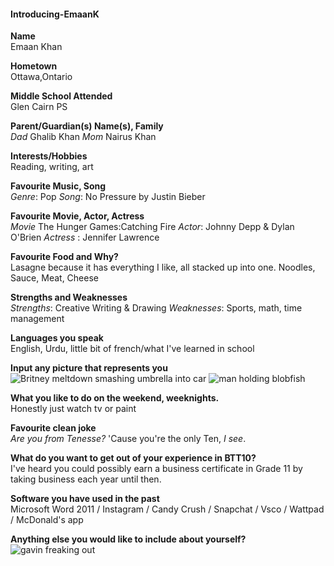 #### Introducing-EmaanK
  
**Name**  
Emaan Khan
  
**Hometown**  
Ottawa,Ontario
  
**Middle School Attended**  
Glen Cairn PS
  
**Parent/Guardian(s) Name(s), Family**  
_Dad_ Ghalib  Khan  _Mom_ Nairus Khan
  
**Interests/Hobbies**  
Reading, writing, art
  
**Favourite Music, Song**  
_Genre_: Pop  _Song_: No Pressure by Justin Bieber
  
**Favourite Movie, Actor, Actress**  
_Movie_ The Hunger Games:Catching Fire  _Actor_: Johnny Depp & Dylan O'Brien  _Actress_ : Jennifer Lawrence
  
**Favourite Food and Why?**  
Lasagne because it has everything I like, all stacked up into one. Noodles, Sauce, Meat, Cheese
  
**Strengths and Weaknesses**  
_Strengths_: Creative Writing & Drawing
_Weaknesses_: Sports, math, time management
  
**Languages you speak**  
English, Urdu, little bit of french/what I've learned in school
  
**Input any picture that represents you**  
![Britney meltdown smashing umbrella into car](http://4.bp.blogspot.com/_V_W-3BvIsnc/TUzujEFhw-I/AAAAAAAAAD4/EmQFjSMN_NA/w1200-h630-p-k-no-nu/britney+umbrella+attack.jpg)
![man holding blobfish](https://pbs.twimg.com/media/C3rjz-ZUkAESFgk.jpg)
  
**What you like to do on the weekend, weeknights.**  
Honestly just watch tv or paint
  
**Favourite clean joke**  
_Are you from Tenesse?_
'Cause you're the only Ten, _I see_.
  
**What do you want to get out of your experience in BTT10?**  
I've heard you could possibly earn a business certificate in Grade 11 by taking business each year until then.
  
**Software you have used in the past**  
Microsoft Word 2011 / Instagram / Candy Crush / Snapchat / Vsco / Wattpad / McDonald's app
  
**Anything else you would like to include about yourself?**  
![gavin freaking out](https://pbs.twimg.com/media/CtaAzYoWEAA9avf.jpg)
